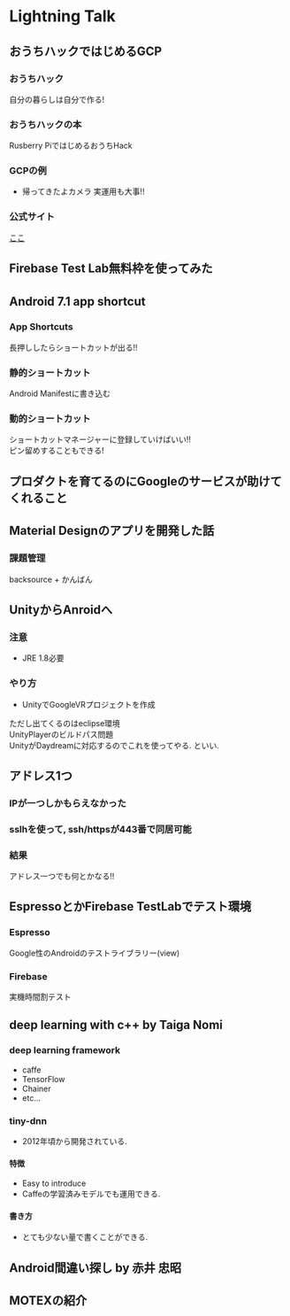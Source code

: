 # Lightning Talk
## おうちハックではじめるGCP
### おうちハック
自分の暮らしは自分で作る!

### おうちハックの本
Rusberry PiではじめるおうちHack

### GCPの例
* 帰ってきたよカメラ
実運用も大事!!</br>

### 公式サイト

[ここ]("http://ouchi-book.kokage.cc/")

## Firebase Test Lab無料枠を使ってみた

## Android 7.1 app shortcut　　

### App Shortcuts
長押ししたらショートカットが出る!!
### 静的ショートカット
Android Manifestに書き込む
### 動的ショートカット
ショートカットマネージャーに登録していけばいい!!</br>
ピン留めすることもできる!

## プロダクトを育てるのにGoogleのサービスが助けてくれること

## Material Designのアプリを開発した話

### 課題管理
backsource + かんばん

## UnityからAnroidへ

### 注意
* JRE 1.8必要

### やり方
* UnityでGoogleVRプロジェクトを作成　

ただし出てくるのはeclipse環境
</br>
UnityPlayerのビルドパス問題
</br>
UnityがDaydreamに対応するのでこれを使ってやる. といい. </br>

## アドレス1つ

### IPが一つしかもらえなかった
### sslhを使って, ssh/httpsが443番で同居可能
### 結果
アドレス一つでも何とかなる!!
## EspressoとかFirebase TestLabでテスト環境

### Espresso
Google性のAndroidのテストライブラリー(view)

### Firebase
実機時間割テスト

## deep learning with c++ by Taiga Nomi

### deep learning framework
* caffe
* TensorFlow
* Chainer
* etc...

### tiny-dnn
* 2012年頃から開発されている.

#### 特徴
* Easy to introduce
* Caffeの学習済みモデルでも運用できる.

#### 書き方
* とても少ない量で書くことができる.

## Android間違い探し by 赤井 忠昭

## MOTEXの紹介
